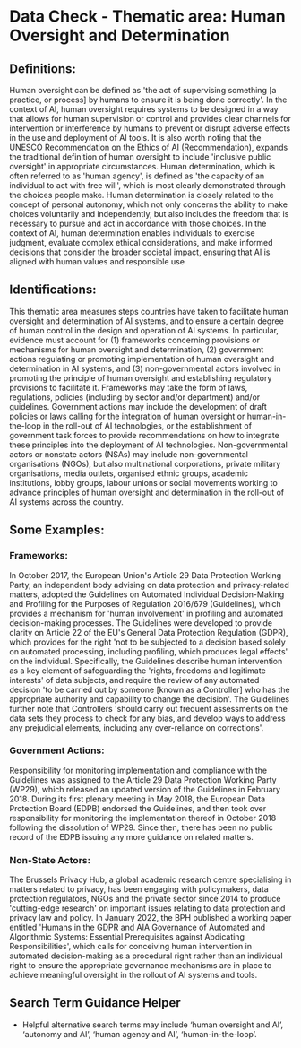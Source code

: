 # Data Check - Thematic area: Human Oversight and Determination

## Definitions:

Human oversight can be defined as 'the act of supervising something [a practice, or process] by humans to ensure it is being done correctly'. In the context of AI, human oversight requires systems to be designed in a way that allows for human supervision or control and provides clear channels for intervention or interference by humans to prevent or disrupt adverse effects in the use and deployment of AI tools. It is also worth noting that the UNESCO Recommendation on the Ethics of AI
(Recommendation), expands the traditional definition of human oversight to include 'inclusive public oversight' in appropriate circumstances.
Human determination, which is often referred to as 'human agency', is defined as 'the capacity of an individual to act with free will', which is most clearly demonstrated through the choices people make. Human determination is closely related to the concept of personal autonomy, which not only concerns the ability to make choices voluntarily and independently, but also includes the freedom that is necessary to pursue and act in accordance with those choices. In the context of AI, human determination enables individuals to exercise judgment, evaluate complex ethical considerations, and make informed decisions that consider the broader societal impact, ensuring that AI is aligned with human values and responsible use

## Identifications:

This thematic area measures steps countries have taken to facilitate human oversight and determination of AI systems, and to ensure a certain degree of human control in the design and operation of AI systems. In particular, evidence must account for (1) frameworks concerning provisions or mechanisms for human oversight and
determination, (2) government actions regulating or promoting implementation of human oversight and determination in AI systems, and (3) non-governmental actors involved in promoting the principle of human oversight and establishing regulatory provisions to facilitate it.
Frameworks may take the form of laws, regulations, policies (including by sector and/or department) and/or guidelines. Government actions may include the
development of draft policies or laws calling for the integration of human oversight or human-in-the-loop in the roll-out of AI technologies, or the establishment of government task forces to provide recommendations on how to integrate these principles into the deployment of AI technologies. Non-governmental actors or nonstate actors (NSAs) may include non-governmental organisations (NGOs), but also multinational corporations, private military organisations, media outlets, organised ethnic groups, academic institutions, lobby groups, labour unions or social movements working to advance principles of human oversight and determination in the roll-out of AI systems across the country.

## Some Examples:

### Frameworks:

In October 2017, the European Union's Article 29 Data Protection Working Party, an independent body advising on data protection and privacy-related matters, adopted the Guidelines on Automated Individual Decision-Making and Profiling for the Purposes of Regulation 2016/679 (Guidelines), which provides a mechanism for 'human involvement' in profiling and automated decision-making processes. The Guidelines were developed to provide clarity on Article 22 of the EU's General Data Protection Regulation (GDPR), which provides for the right 'not to be subjected to a decision based solely on automated processing, including profiling, which produces legal effects' on the individual. Specifically, the Guidelines describe human intervention as a key element of safeguarding the 'rights, freedoms and legitimate interests' of data subjects, and require the review of any automated decision 'to be carried out by someone [known as a Controller] who has the appropriate authority and capability to change the decision'. The Guidelines further note that Controllers 'should carry out frequent assessments on the data sets they process to check for any bias, and develop ways to address any prejudicial elements, including any over-reliance on corrections'.

### Government Actions:

Responsibility for monitoring implementation and compliance with the Guidelines was assigned to the Article 29 Data Protection Working Party (WP29), which released an updated version of the Guidelines in February 2018. During its first plenary meeting in May 2018, the European Data Protection Board (EDPB) endorsed the Guidelines, and then took over responsibility for monitoring the implementation thereof in October 2018 following the dissolution of WP29. Since then, there has been no public record of the EDPB issuing any more guidance on related matters.

### Non-State Actors:

The Brussels Privacy Hub, a global academic research centre specialising in matters related to privacy, has been engaging with policymakers, data protection regulators, NGOs and the private sector since 2014 to produce 'cutting-edge research' on important issues relating to data protection and privacy law and policy. In January 2022, the BPH published a working paper entitled 'Humans in the GDPR and AIA Governance of Automated and Algorithmic Systems: Essential Prerequisites against Abdicating Responsibilities', which calls for conceiving human intervention in automated decision-making as a procedural right rather than an individual right to ensure the appropriate governance mechanisms are in place to achieve meaningful oversight in the rollout of AI systems and tools.

## Search Term Guidance Helper

- Helpful alternative search terms may include ‘human oversight and AI’, ‘autonomy and AI’, ‘human agency and AI’, ‘human-in-the-loop’.
